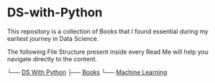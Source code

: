 # DS-with-Python

This repository is a collection of Books that I found essential during my earliest journey in Data Science.

The following File Structure present inside every Read Me will help you navigate directly to the content.


   └── [DS With Python](https://github.com/Vetrivel-PS/DS-with-Python)
        ├── [Books](https://github.com/Vetrivel-PS/DS-with-Python/tree/master/Books)
        └── [Machine Learning](https://github.com/Vetrivel-PS/DS-with-Python/tree/master/Machine-Learning)
